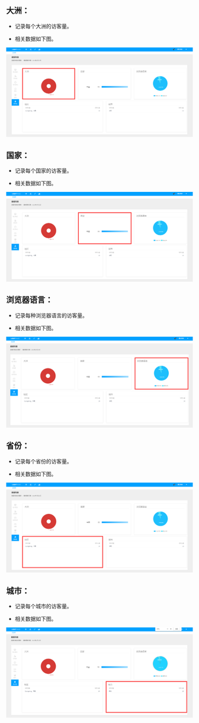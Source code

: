 ## 大洲：

* 记录每个大洲的访客量。

* 相关数据如下图。

![](/assets/大洲.png)

## 国家：

* 记录每个国家的访客量。

* 相关数据如下图。

![](/assets/国家.png)

## 浏览器语言：

* 记录每种浏览器语言的访客量。

* 相关数据如下图。

![](/assets/浏览器语言.png)

## 省份：

* 记录每个省份的访客量。

* 相关数据如下图。

![](/assets/地区.png)

## 城市：

* 记录每个城市的访客量。

* 相关数据如下图。

![](/assets/城市.png)

